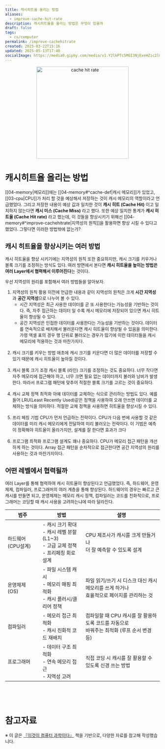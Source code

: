 ```yaml
---
title: 캐시히트율 올리는 방법
aliases:
  - improve-cache-hit-rate
description: 캐시히트율을 올리는 방법은 무엇이 있을까
draft: false
tags:
  - cs/computer
permalink: /improve-cachehitrate
created: 2025-03-22T15:16
updated: 2025-05-13T17:40
socialImage: https://media0.giphy.com/media/v1.Y2lkPTc5MGI3NjExeHZic2lmNHNyaXYxeWRscmFmdnJpYjRsMW53dWdkd2k2d2tpdWxqNyZlcD12MV9pbnRlcm5hbF9naWZfYnlfaWQmY3Q9Zw/50uf3N0m35dB5bDnMZ/giphy.gif
---
```

<p align="center">
  <img src="https://media0.giphy.com/media/v1.Y2lkPTc5MGI3NjExeHZic2lmNHNyaXYxeWRscmFmdnJpYjRsMW53dWdkd2k2d2tpdWxqNyZlcD12MV9pbnRlcm5hbF9naWZfYnlfaWQmY3Q9Zw/50uf3N0m35dB5bDnMZ/giphy.gif" alt="cache hit rate" width="300">
</p>

# 캐시히트율 올리는 방법

[[04-memory|메모리]]에는 [[04-memory#^cache-def|캐시 메모리]]가 있었고, [[03-cpu|CPU]]가 처리 할 것을 예상해서 저장하는 것이 캐시 메모리의 역할이라고 언급했었다. 그리고 저장한 내용이 예상 값과 일치한 것이 **캐시 히트 (Cache Hit)** 이고 일치하지 않는다면 **캐시 미스 (Cache Miss)** 라고 했다. 또한 예상 일치한 통계가 **캐시 히트율 (Cache Hit rate)** 라고 했는데, 이 것들을 향상시키기 위해선 
[[04-memory#^improve-cachehitrate|지역성의 원칙]]을 활용하면 향상 시킬 수 있다고 했었다. 그렇다면 이러한 방법밖에 없는가?

## 캐시 히트율을 향상시키는 여러 방법

캐시 히트율을 향상 시키기에는 지역성의 원칙 또한 중요하지만, 캐시 크기를 키우거나 블록 크기를 조정하는 방식도 있다. 여러 방면에서 본다면 **캐시 히트율을 높이는 방법은 여러 Layer에서 협력해서 이루어진다**는 것이다.

우선 지역성의 원리를 포함해서 여러 방법들을 알아보자.

1. 지역성의 원칙 활용
이전에 언급한 내용과 같이 지역성의 원칙은 크게 **시간 지역성**과 **공간 지역성**으로 나누어 볼 수 있다.  
	- 시간 지역성은 최근 사용한 데이터를 곧 또 사용한다는 가능성을 기반하는 것이다. 즉, 자주 접근하는 데이터 일 수록 캐시 메모리에 저장되어 있으면 캐시 히트율이 향상될 수 있다.
	- 공간 지역성은 인접한 데이터를 사용한다는 가능성을 기반하는 것이다. 데이터를 연속적으로 배치해서 불러온다면 캐시 히트율이 향상될 수 있음을 의미한다. 가령 엑셀 표의 경우 행 단위로 불러오는 경우가 많기에 이런 데이터들을 캐시 메모리에 적용하는 것과 마찬가지다.
</br></br>
2. 캐시 크기를 키우는 방법
애초에 캐시 크기를 키운다면 더 많은 데이터를 저장할 수 있기 때문에 캐시 히트율이 높아질 것이다.
</br></br>
3. 캐시 블록 크기 조정
캐시 블록 (라인) 크기를 조정하는 것도 중요하다. 너무 작다면 자주 메모리에 접근해야 하고, 너무 크면 필요 없는 데이터까지 불러와 낭비가 발생한다. 따라서 프로그램 패턴에 맞추어 적절한 블록 크기를 고르는 것이 중요하다.
</br></br>
4. 캐시 교체 정책 최적화
아예 데이터를 교체하는 식으로 관리하는 방법도 있다. 예를 들어 LRU(Least Recently Used)같은 정책을 사용하여 오래 안쓰면 데이터를 교체하는 방식을 의미하다. 적절한 교체 정책을 사용하면 히트율을 향상시킬 수 있다.
</br></br>
5. 프리 페칭 기법
CPU가 먼저 언급하는 전략이다. CPU가 다음 번에 사용할 것 같은 데이터를 미리 캐시 메모리에게 전달하여 미리 불러오는 전략이다. 이 기법은 예측이 정확해야 히트율이 올라가지만, 설계를 잘 한다면 효과가 크다
</br></br>
6. 프로그램 최적화
프로그램 설계도 꽤나 중요하다. CPU가 메모리 접근 패턴을 개선하게 하는 것이다. Array 접근 패턴을 순차적으로 접근한다면 공간 지역성의 원리를 사용하는 것과 마찬가지이다. 


## 어떤 레벨에서 협력될까

여러 Layer를 통해 협력하여 캐시 히트율이 향상된다고 언급했었다. 즉, 하드웨어, 운영체제, 컴파일러, 프로그래머의 여러 계층을 통해 향상된다. 하드웨어의 경우는 빠르고 큰 캐시를 만들면 되고, 운영체제는 메모리 캐시 정책, 컴파일러는 코드를 친화적으로, 프로그래머는 코딩할 때 캐시 사용을 고려하는냐에 따라 달라진다.


| 범주           | 방법                                                            | 설명                                                        |
| ------------ | ------------------------------------------------------------- | --------------------------------------------------------- |
| 하드웨어 (CPU설계) | - 캐시 크기 확대<br>- 캐시 레벨 분할 (L1~3)<br>- 고급 교체 정책<br>- 프리페칭 회로 설계 | CPU 제조사가 캐시를 크게 만들거나<br>더 잘 예측할 수 있도록 설계                  |
| 운영체제 (OS)    | - 파일 시스템 캐시<br>- 메모리 매핑 최적화<br>- 캐시 플러시/클리어 정책                | 파일 읽기/쓰기 시 디스크 대신 캐시 메모리를 쓰게 하거나 <br>효율적으로 페이지를 관리하는 것    |
| 컴파일러         | - 메모리 접근 최적화<br>- 캐시 친화적 코드 재배치                               | 컴파일할 때 CPU 캐시를 잘 활용하도록 코드를 자동으로 <br>바꿔주는 최적화 (루프 순서 변경 등) |
| 프로그래머        | - 데이터 구조 최적화<br>- 연속 메모리 접근<br>- 지역성 고려                       | 직접 코딩 시 캐시를 잘 활용할 수 있도록 신경 쓰는 방법                          |
</br></br></br>
# 참고자료
※ 이 글은 [『이것이 컴퓨터 과학이다』](https://product.kyobobook.co.kr/detail/S000214014967) 책을 기반으로, 다양한 자료를 참고해 작성했습니다.